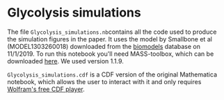 # Glycolysis simulations

The file `Glycolysis_simulations.nb`contains all the code used to produce the simulation figures in the paper. 
It uses the model by Smallbone et al (MODEL1303260018) downloaded from the [biomodels](http://www.ebi.ac.uk/biomodels-main/MODEL1303260018) database on 11/1/2019.
To run this notebook you'll need MASS-toolbox, which can be downloaded [here](https://github.com/opencobra/MASS-Toolbox/releases). We used version 1.1.9.

`Glycolysis_simulations.cdf` is a CDF version of the original Mathematica notebook, which allows the user to interact with it and only requires [Wolfram's free CDF player](https://www.wolfram.com/cdf-player/).
